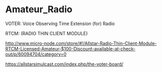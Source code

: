 # Amateur_Radio

VOTER: Voice Observing Time Extension (for) Radio

RTCM: (RADIO THIN CLIENT MODULE)

http://www.micro-node.com/store/#!/Allstar-Radio-Thin-Client-Module-RTCM-Licensed-Amateur-$100-Discount-available-at-check-out/p/60094704/category=0

https://allstarsimulcast.com/index.php/the-voter-board/